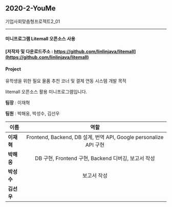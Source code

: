 ## 2020-2-YouMe

기업사회맞춤형프로젝트2_01
***
#### 미니프로그램 Litemall 오픈소스 사용 
#### [저작자 및 다운로드주소 : https://github.com/linlinjava/litemall](https://github.com/linlinjava/litemall)

#### Project
유학생을 위한 필요 물품 추천 코너 및 결제 연동 시스템 개발 목적

litemall 오픈소스 활용 미니프로그램입니다.


**팀장** : 이재혁

**팀원** : 박해웅, 박성수, 김선우

|  <center>이름</center> |  <center>역할</center> |
|:--------|:--------:|
|**이재혁** | <center>Frontend, Backend, DB 설계, 번역 API, Google personalize API 구현</center> |
|**박해웅** | <center>DB 구현, Frontend 구현, Backend 디버깅, 보고서 작성</center> |
|**박성수** | <center>보고서 작성</center> |
|**김선우** | <center></center> |
